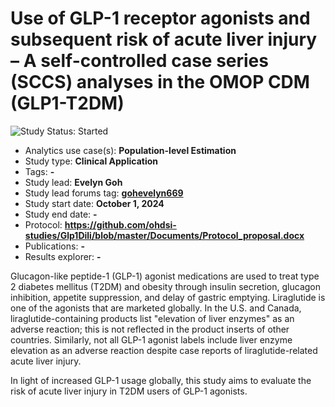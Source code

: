 Use of GLP-1 receptor agonists and subsequent risk of acute liver injury – A self-controlled case series (SCCS) analyses in the OMOP CDM (GLP1-T2DM)
=============

<img src="https://img.shields.io/badge/Study%20Status-Started-blue.svg" alt="Study Status: Started">

- Analytics use case(s): **Population-level Estimation**
- Study type: **Clinical Application**
- Tags: **-**
- Study lead: **Evelyn Goh**
- Study lead forums tag: **[gohevelyn669](https://github.com/gohevelyn669)**
- Study start date: **October 1, 2024**
- Study end date: **-**
- Protocol: **https://github.com/ohdsi-studies/Glp1Dili/blob/master/Documents/Protocol_proposal.docx**
- Publications: **-**
- Results explorer: **-**

Glucagon-like peptide-1 (GLP-1) agonist medications are used to treat type 2 diabetes mellitus (T2DM) and obesity through insulin secretion, glucagon inhibition, appetite suppression, and delay of gastric emptying. Liraglutide is one of the agonists that are marketed globally. In the U.S. and Canada, liraglutide-containing products list "elevation of liver enzymes" as an adverse reaction; this is not reflected in the product inserts of other countries. Similarly, not all GLP-1 agonist labels include liver enzyme elevation as an adverse reaction despite case reports of liraglutide-related acute liver injury. 

In light of increased GLP-1 usage globally, this study aims to evaluate the risk of acute liver injury in T2DM users of GLP-1 agonists. 
